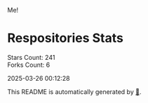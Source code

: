 Me!

# Respositories Stats
Stars Count: 241  
Forks Count: 6

2025-03-26 00:12:28  

This README is automatically generated by [🐰](https://github.com/rnitta/rnitta).
